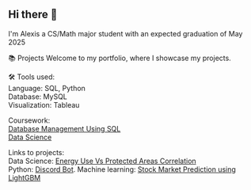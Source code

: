 ## Hi there 👋

I'm Alexis a CS/Math major student with an expected graduation of May 2025

📚 Projects
Welcome to my portfolio, where I showcase my projects.

🛠️ Tools used:<br/>
Language: SQL, Python <br/>
Database: MySQL<br/>
Visualization: Tableau <br/>

Coursework:  <br/>
[Database Management Using SQL](https://github.com/Yaten-Codes/Database-Management-Coursework) <br/>
[Data Science](https://github.com/Yaten-Codes/Data_Science/tree/master)

Links to projects:<br/>
Data Science: [Energy Use Vs Protected Areas Correlation](https://github.com/Yaten-Codes/Energy-Use-Vs-Protected-Areas) <br/>
Python: [Discord Bot](https://github.com/Yaten-Codes/Discord-Bot-Project/tree/main).
Machine learning: [Stock Market Prediction using LightGBM](https://github.com/Yaten-Codes/Stock_market_prediction)







<!--  
Here are some ideas to get you started:
- 🔭 I’m currently working on ...
- 🌱 I’m currently learning ...
- 👯 I’m looking to collaborate on ...
- 🤔 I’m looking for help with ...
- 💬 Ask me about ...
- 📫 How to reach me: ...
- 😄 Pronouns: ...
- ⚡ Fun fact: ...
-->
